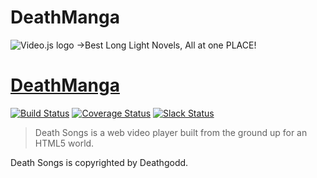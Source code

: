 # DeathManga
![Video.js logo](http://3.bp.blogspot.com/_U7NlEhm3BSw/TRB4GIeU4AI/AAAAAAAAAQY/goRbf0MzlMc/S660/DEATH%2B4.gif)
->Best Long Light Novels, All at one PLACE!
# [DeathManga](https://deathgodd.github.io/DeathSongs/)
[![Build Status](https://travis-ci.org/videojs/video.js.svg?branch=master)](https://travis-ci.org/videojs/video.js)
[![Coverage Status](https://coveralls.io/repos/github/videojs/video.js/badge.svg?branch=master)](https://coveralls.io/github/videojs/video.js?branch=master)
[![Slack Status](http://slack.videojs.com/badge.svg)](http://slack.videojs.com)
> Death Songs is a web video player built from the ground up for an HTML5 world.

Death Songs is copyrighted by Deathgodd.


